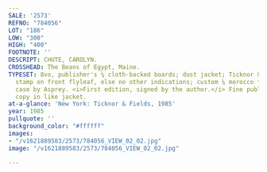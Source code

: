 ```yaml
---
SALE: '2573'
REFNO: "784056"
LOT: "186"
LOW: "300"
HIGH: "400"
FOOTNOTE: ''
DESCRIPT: CHUTE, CAROLYN.
CROSSHEAD: The Beans of Egypt, Maine.
TYPESET: 8vo, publisher's ¼ cloth-backed boards; dust jacket; Ticknor & Fields library
  stamp on front flyleaf, else no other indications; custom ¼ morocco felt-lined clamshell
  case by Asprey. <i>First edition, signed by the author.</i> Fine publisher's file
  copy in like jacket.
at-a-glance: 'New York: Ticknor & Fields, 1985'
year: 1985
pullquote: ''
background_color: "#ffffff"
images:
- "/v1621889583/2573/784056_VIEW_02_02.jpg"
image: "/v1621889583/2573/784056_VIEW_02_02.jpg"

---
```

